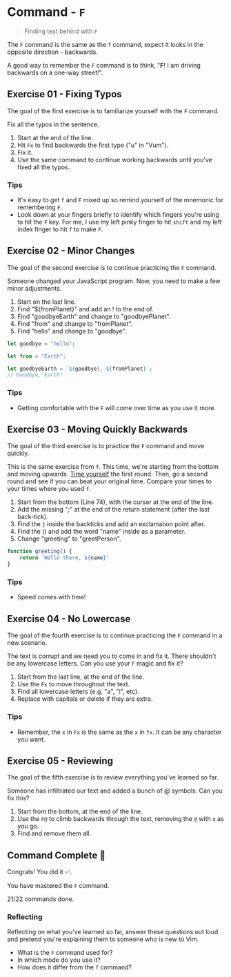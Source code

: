 # Command - `F`

> Finding text behind with `F`

The `F` command is the same as the `f` command, expect it looks in the opposite direction - backwards.

A good way to remember the `F` command is to think, "**F**! I am driving backwards on a one-way street!".

## Exercise 01  - Fixing Typos

The goal of the first exercise is to familiarize yourself with the `F` command.

Fix all the typos in the sentence.

1. Start at the end of the line.
2. Hit `Fx` to find backwards the first typo ("u" in "Vum").
3. Fix it.
4. Use the same command to continue working backwards until you've fixed all the typos.

<!-- Text for exercise starts

Yuo are so cclose to the end of the exercises?. Hoow arRe you feeliig about your Vum skillz?

Text for exercise ends -->

### Tips

- It's easy to get `f` and `F` mixed up so remind yourself of the mnemonic for remembering `F`.
- Look down at your fingers briefly to identify which fingers you're using to hit the `F` key. For me, I use my left pinky finger to hit `shift` and my left index finger to hit `f` to make `F`.

## Exercise 02 - Minor Changes

The goal of the second exercise is to continue practicing the `F` command.

Someone changed your JavaScript program. Now, you need to make a few minor adjustments.

1. Start on the last line.
2. Find "${fromPlanet}" and add an ! to the end of.
3. Find "goodbyeEarth" and change to "goodbyePlanet".
4. Find "from" and change to "fromPlanet".
5. Find "hello" and change to "goodbye".

<!-- Text for exercise starts -->

```javascript
let goodbye = "hello";

let from = "Earth";

let goodbyeEarth = `${goodbye}, ${fromPlanet}`;
// Goodbye, Earth!
```

<!-- Text for exercise ends -->

### Tips

- Getting comfortable with the `F` will come over time as you use it more.

## Exercise 03  - Moving Quickly Backwards
The goal of the third exercise is to practice the `F` command and move quickly.

This is the same exercise from `f`. This time, we're starting from the bottom and moving upwards. [Time yourself](https://www.google.com/search?q=stopwatch) the first round. Then, go a second round and see if you can beat your original time. Compare your times to your times where you used `f`.

1. Start from the bottom (Line 74), with the cursor at the end of the line.
2. Add the missing ";" at the end of the return statement (after the last back-tick).
4. Find the `}` inside the backticks and add an exclamation point after.
5. Find the () and add the word "name" inside as a parameter.
6. Change "greeting" to "greetPerson".

<!-- Text for exercise starts -->

```javascript
function greeting() {
    return `Hello there, ${name}`
}
```

<!-- Text for exercise ends -->

### Tips

- Speed comes with time!

## Exercise 04 - No Lowercase

The goal of the fourth exercise is to continue practicing the `F` command in a new scenario.

The text is corrupt and we need you to come in and fix it. There shouldn't be any lowercase letters. Can you use your `F` magic and fix it?

1. Start from the last line, at the end of the line.
2. Use the `Fx` to move throughout the text.
3. Find all lowercase letters (e.g. "a", "i", etc).
4. Replace with capitals or delete if they are extra.

<!-- Text for exercise starts

IF YOU WAaNT TtO GeET YoOUR PpOINT ACROsS, SOMEtIMES YoU NEEeD TO SsHOUuT!

AS YOoU READ THIsS, CAN YOU HEAR HOow LOuUD Ii AM ThHANKS TO THE CAaPITALS?

Text for exercise ends -->

### Tips

- Remember, the `x` in `Fx` is the same as the `x` in `fx`. It can be any character you want.

## Exercise 05 - Reviewing

The goal of the fifth exercise is to review everything you've learned so far.

Someone has infiltrated our text and added a bunch of @ symbols. Can you fix this?

1. Start from the bottom, at the end of the line.
2. Use the `F@` to climb backwards through the text, removing the `@` with `x` as you go.
3. Find and remove them all.

<!-- Text for exercise starts

- `h` move left toward the *house*
- `j` move@ down (*jumping* off a ledge)
- `k` move up (*kicking* a @ soccer ball upward)
- `l` move right (*l@eft*to right, like English)
- `i` let me *insert* @text
- `a@` let me insert text *after* the cursor
- `I` let me *Initially* insert text
- `A` let me *Append* text
- `x` let me *ex-out* a character
- `r` let me *replace* a character
- `o` insert a line @below the *original* line
- `O` insert a line *Over* the current line
- `w` move word @by word
- `e` move *end* of word by end of word
- `b` move *backwards* word by word
- `d` lets me *delete* text
- `c` lets me *change* text
- `y` l@ets me *yank* text and `p` lets me *paste* text
- `v` lets you select text@ in *visual* mode
- `f` lets you *find* t@ext
- `F` lets you *Find* text backwards

Text for exercise ends -->

## Command Complete 🎉

Congrats! You did it ✅.

You have mastered the `F` command.

21/22 commands done.

### Reflecting

Reflecting on what you've learned so far, answer these questions out loud and pretend you're explaining them to someone who is new to Vim.

- What is the `F` command used for?
- In which mode do you use it?
- How does it differ from the `f` command?